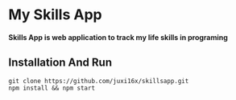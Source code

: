 <h1>My Skills App</h1>
<h4>
  Skills App is web application to track my life skills in programing
</h4>
<h2>Installation And Run</h2>
<code>git clone https://github.com/juxi16x/skillsapp.git</code>
<br/>
<code>npm install && npm start</code>

